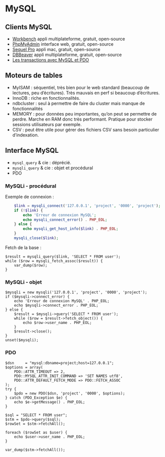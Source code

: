 # MySQL

## Clients MySQL
- [Workbench](http://www.mysql.fr/products/workbench/) appli multiplateforme, gratuit, open-source
- [PhpMyAdmin](http://www.phpmyadmin.net/home_page/index.php) interface web, gratuit, open-source
- [Sequel Pro](http://www.sequelpro.com) appli mac, gratuit, open-source
- [DBBeaver](http://dbeaver.jkiss.org) appli multiplateforme, gratuit, open-source
- [Les transactions avec MySQL et PDO](http://fr.openclassrooms.com/informatique/cours/les-transactions-avec-mysql-et-pdo)

## Moteurs de tables

- MyISAM : séquentiel, très bien pour le web standard (beaucoup de lectures, peu d’écritures). Très mauvais en perf si beaucoup d’écritures.
- InnoDB : riche en fonctionnalités.
- ndbcluster : seul à permettre de faire du cluster mais manque de fonctionnalités
- MEMORY : pour données peu importantes, qu’on peut se permettre de perdre. Marche en RAM donc très performant. Pratique pour stocker sessions utilisateurs par exemple.
- CSV : peut être utile pour gérer des fichiers CSV sans besoin particulier d’indexation.

## Interface MySQL

- `mysql_query` & cie : déprécié.
- `mysqli_query` & cie : objet et procédural
- PDO 

### MySQLi - procédural

Exemple de connexion :

```php
    $link = mysqli_connect('127.0.0.1', 'project', '0000', 'project');
    if (!$link) {
        echo 'Erreur de connexion MySQL';
        echo mysqli_connect_error() . PHP_EOL;
    } else {
        echo mysqli_get_host_info($link) . PHP_EOL;
    }
    mysqli_close($link);
```

Fetch de la base :

    $result = mysqli_query($link, 'SELECT * FROM user');
    while ($row = mysqli_fetch_assoc($result)) {
        var_dump($row);
    }

### MySQLi - objet

    $mysqli = new mysqli('127.0.0.1', 'project', '0000', 'project');
    if ($mysqli->connect_error) {
        echo 'Erreur de connexion MySQL' . PHP_EOL;
        echo $mysqli->connect_error . PHP_EOL;
    } else {
        $result = $mysqli->query('SELECT * FROM user');
        while ($row = $result->fetch_object()) {
            echo $row->user_name . PHP_EOL;
        }
        $result->close();
    }
    unset($mysqli);

### PDO

    $dsn     = "mysql:dbname=project;host=127.0.0.1";
    $options = array(
        PDO::ATTR_TIMEOUT => 2, 
        PDO::MYSQL_ATTR_INIT_COMMAND => 'SET NAMES utf8',
        PDO::ATTR_DEFAULT_FETCH_MODE => PDO::FETCH_ASSOC
    );
    try {
        $pdo = new PDO($dsn, 'project', '0000', $options);
    } catch (PDO_Exception $e) {
        echo $e->getMessage() . PHP_EOL;
    }

    $sql = "SELECT * FROM user";
    $stm = $pdo->query($sql);
    $rowSet = $stm->fetchAll();

    foreach ($rowSet as $user) {
        echo $user->user_name . PHP_EOL;
    }

    var_dump($stm->fetchAll());